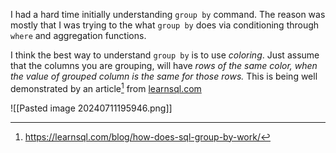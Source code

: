I had a hard time initially understanding `group by` command. The reason was mostly that I was trying to the what `group by` does via conditioning through `where` and aggregation functions.

I think the best way to understand `group by` is to use *coloring*. Just assume that the columns you are grouping, will have *rows of the same color, when the value of grouped column is the same for those rows.* This is being well demonstrated by an article[^1] from [learnsql.com](learnsql.com)

![[Pasted image 20240711195946.png]]

[^1]: https://learnsql.com/blog/how-does-sql-group-by-work/
